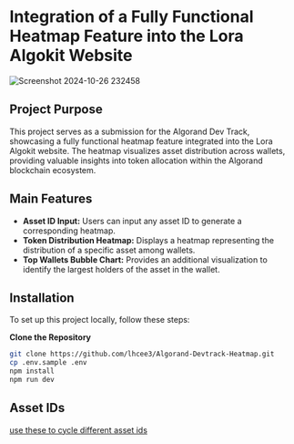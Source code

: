 # Integration of a Fully Functional Heatmap Feature into the Lora Algokit Website
![Screenshot 2024-10-26 232458](https://github.com/user-attachments/assets/86980687-8510-47a6-9fb9-465da02ef4a2)


## Project Purpose

This project serves as a submission for the Algorand Dev Track, showcasing a fully functional heatmap feature integrated into the Lora Algokit website. The heatmap visualizes asset distribution across wallets, providing valuable insights into token allocation within the Algorand blockchain ecosystem.

## Main Features

- **Asset ID Input:** Users can input any asset ID to generate a corresponding heatmap.
- **Token Distribution Heatmap:** Displays a heatmap representing the distribution of a specific asset among wallets.
- **Top Wallets Bubble Chart:** Provides an additional visualization to identify the largest holders of the asset in the wallet.

## Installation

To set up this project locally, follow these steps:

**Clone the Repository**

```bash
git clone https://github.com/lhcee3/Algorand-Devtrack-Heatmap.git
cp .env.sample .env
npm install
npm run dev
```
## Asset IDs

[use these to cycle different asset ids](https://explorer.perawallet.app/)
